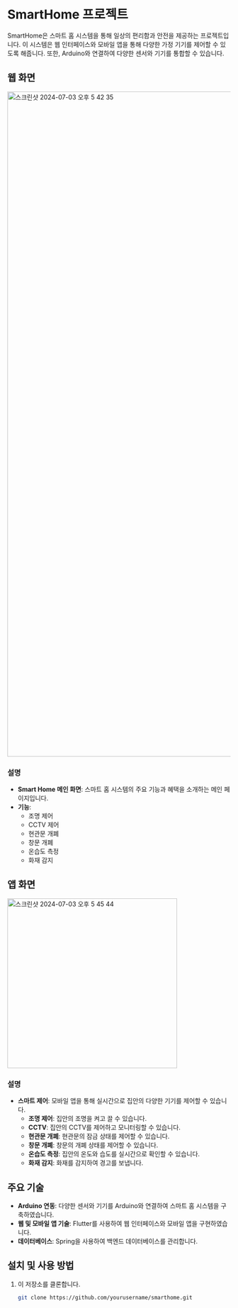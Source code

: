 
# SmartHome 프로젝트

SmartHome은 스마트 홈 시스템을 통해 일상의 편리함과 안전을 제공하는 프로젝트입니다. 이 시스템은 웹 인터페이스와 모바일 앱을 통해 다양한 가정 기기를 제어할 수 있도록 해줍니다. 또한, Arduino와 연결하여 다양한 센서와 기기를 통합할 수 있습니다.

## 웹 화면
<img width="1501" alt="스크린샷 2024-07-03 오후 5 42 35" src="https://github.com/HiPeun/SmartHome/assets/112228310/19c3d4b1-899d-482d-b593-8c827bca6d74">



### 설명
- **Smart Home 메인 화면**: 스마트 홈 시스템의 주요 기능과 혜택을 소개하는 메인 페이지입니다.
- **기능**:
  - 조명 제어
  - CCTV 제어
  - 현관문 개폐
  - 창문 개폐
  - 온습도 측정
  - 화재 감지

## 앱 화면

<img width="383" alt="스크린샷 2024-07-03 오후 5 45 44" src="https://github.com/HiPeun/SmartHome/assets/112228310/c8387949-5134-470d-b8a3-f3e7b0c62756">



### 설명
- **스마트 제어**: 모바일 앱을 통해 실시간으로 집안의 다양한 기기를 제어할 수 있습니다.
  - **조명 제어**: 집안의 조명을 켜고 끌 수 있습니다.
  - **CCTV**: 집안의 CCTV를 제어하고 모니터링할 수 있습니다.
  - **현관문 개폐**: 현관문의 잠금 상태를 제어할 수 있습니다.
  - **창문 개폐**: 창문의 개폐 상태를 제어할 수 있습니다.
  - **온습도 측정**: 집안의 온도와 습도를 실시간으로 확인할 수 있습니다.
  - **화재 감지**: 화재를 감지하여 경고를 보냅니다.

## 주요 기술

- **Arduino 연동**: 다양한 센서와 기기를 Arduino와 연결하여 스마트 홈 시스템을 구축하였습니다.
- **웹 및 모바일 앱 기술**: Flutter를 사용하여 웹 인터페이스와 모바일 앱을 구현하였습니다.
- **데이터베이스**: Spring을 사용하여 백엔드 데이터베이스를 관리합니다.

## 설치 및 사용 방법

1. 이 저장소를 클론합니다.
   ```bash
   git clone https://github.com/yourusername/smarthome.git


